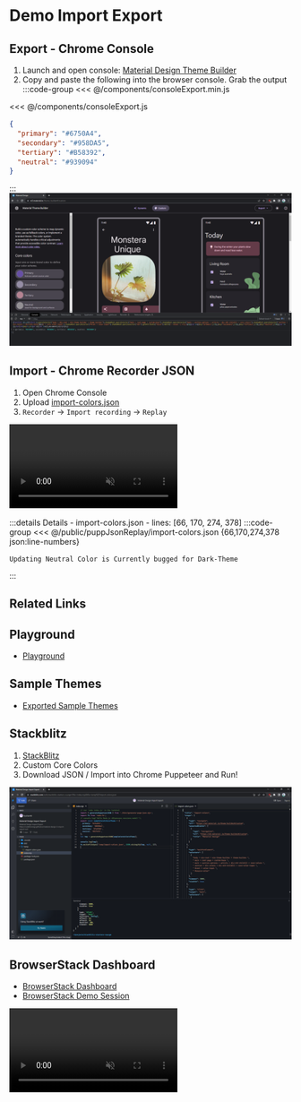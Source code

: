 # Demo Import Export
## Export - Chrome Console
1. Launch and open console: [Material Design Theme Builder](https://m3.material.io/theme-builder#/custom?primary=#cba642)
2. Copy and paste the following into the browser console. Grab the output
:::code-group
<<< @/components/consoleExport.min.js

<<< @/components/consoleExport.js
```json [sampleOutput.json]
{ 
  "primary": "#6750A4",
  "secondary": "#958DA5",
  "tertiary": "#B58392",
  "neutral": "#939094"
}
```
:::
![chrome-console-export.png](/puppJsonReplay/chrome-console-export.png)

## Import - Chrome Recorder JSON
1. Open Chrome Console
2. Upload <a target="_blank" href="/puppJsonReplay/import-colors.json" download>import-colors.json</a>
3. `Recorder` -> `Import recording` -> `Replay`

<video width="auto" height="auto" controls muted preload="auto">
  <source src="/puppJsonReplay/material_theme_design_json_2023-06-21_23-57-51.mp4" 
    type="video/mp4" alt="Material Theme Import JSON with Puppeteer Windows Chrome">
  Your browser does not support the video tag.
</video>

[//]: # (66)
:::details Details - import-colors.json - lines: [66, 170, 274, 378]
:::code-group
<<< @/public/puppJsonReplay/import-colors.json {66,170,274,378 json:line-numbers}

``` [Material Design Bugs]
Updating Neutral Color is Currently bugged for Dark-Theme
```
:::

Related Links
---
## Playground
* [Playground](demos/create-shortcuts-demo.md)
## Sample Themes
* [Exported Sample Themes](demos/create-shortcuts-demo.md)

## Stackblitz 
1. [StackBlitz](https://stackblitz.com/edit/stackblitz-starters-vuurgm?file=index.mjs)
2. Custom Core Colors
3. Download JSON / Import into Chrome Puppeteer and Run!
   <!-- * todo inject the vue code () -->
   <!-- https://vitepress.dev/guide/markdown#import-code-snippets -->
   <!-- * generatePuppeteerJSON() -->

![StackBlitz Demo](/puppJsonReplay/stackblitz-generate-json.png)

[//]: # (      [stackblitz-starters-vuurgm.zip]&#40;public%2FpuppJsonReplay%2Fstackblitz-starters-vuurgm.zip&#41;)

## BrowserStack Dashboard
* [BrowserStack Dashboard](https://automate.browserstack.com/dashboard/v2/public-build/d0gyUE5NTisySlV2OFVBeEFMQXBTMlJ1WkdmdU5VUUFuWVBrRlpSZGwyVGN2UHIwMEg3WTBpMEFQQTNoRDFwbisvSWFiSlQ3UitRcVFNS1AzZW5xTWc9PS0tSDRzTkRFbzk3N3hwZ0x2OGlyRFhJQT09--df19d14ce04bca38050f297c9e441722fdd10504)
* [BrowserStack Demo Session](https://automate.browserstack.com/dashboard/v2/builds/cd5c00438b6ba744730d1ad7330dac410e1d9ceb/sessions/ac5feafecf40ecdd00dadd4f45403dd8123acc56)

<video width="auto" height="auto" controls muted preload="auto" alt="BrowserStack Demo Video MacOS Chrome">
  <source src="/puppJsonReplay/video-ac5feafecf40ecdd00dadd4f45403dd8123acc56.mp4" type="video/mp4">
  Your browser does not support the video tag.
</video>

[//]: # (should generate the thumbnail video as the dashboard...)
[//]: # (* [ViewPorts]&#40;/dev/readme_material_design_3_import_export_ext.dev.html#viewports-for-screenshot&#41;)
